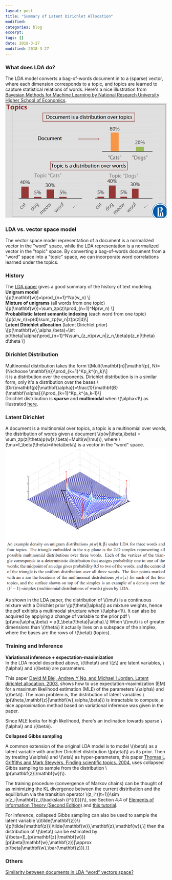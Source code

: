 ```yaml
---
layout: post
title: "Summary of Latent Dirichlet Allocation"
modified:
categories: blog
excerpt:
tags: []
date: 2018-3-27
modified: 2018-3-27
---
```


### What does LDA do?  
The LDA model converts a bag-of-words document in to a (sparse) vector, where each dimension corresponds to a topic, and topics are learned to capture statistical relations of words. Here's a nice illustration from [Bayesian Methods for Machine Learning
by National Research University Higher School of Economics](https://www.coursera.org/learn/bayesian-methods-in-machine-learning/home/welcome).
![lda](https://raw.githubusercontent.com/dontloo/dontloo.github.io/master/images/lda1.png)  

### LDA vs. vector space model  
The vector space model representation of a document is a normalized vector in the "word" space, 
while the LDA representation is a normalized vector in the "topic" space.
By converting a bag-of-words document from a "word" space into a "topic" space, we can incorporate word correlations learned under the topics.

### History
The [LDA paper](http://www.jmlr.org/papers/volume3/blei03a/blei03a.pdf) gives a good summary of the history of text modeling.  
**Unigram model**  
\\[p(\mathbf{w})=\prod_{n=1}^Np(w_n) \\]  
**Mixture of unigrams**  (all words from one topic)  
\\[p(\mathbf{w})=\sum_zp(z)\prod_{n=1}^Np(w_n) \\]  
**Probabilistic latent semantic indexing**  (each word from one topic)  
\\[p(d,w_n)=p(d)\sum_zp(w_n|z)p(z|d)\\]  
**Latent Dirichlet allocation**  (latent Dirichlet prior)  
\\[p(\mathbf{w},\alpha,\beta)=\int p(\theta|\alpha)\prod_{n=1}^N\sum_{z_n}p(w_n|z_n,\beta)p(z_n|\theta) d\theta \\]

### Dirichlet Distribution
Multinomial distribution takes the form
\\[Mult(\mathbf{n}|\mathbf{p}, N)={N\choose \mathbf{n}}\prod_{k=1}^Kp_k^{n_k}\\]  
it is a distribution over the exponents. Dirichlet distribution is in a similar form, only it's a distribution over the bases
\\[Dir(\mathbf{p}|\mathbf{\alpha})=\frac{1}{\mathbf{B}(\mathbf{\alpha})}\prod_{k=1}^Kp_k^{a_k-1}\\]  
Dirichlet distribution is **sparse** and **multimodal** when \\(\alpha<1\\) as illustrated [here](https://cs.stanford.edu/~ppasupat/a9online/1080.html).

### Latent Dirichlet
A document is a multinomial over topics, a topic is a multinomial over words, the distribution of words given a document \\(p(w|\theta,\beta) = \sum_zp(z|\theta)p(w|z,\beta)=Multi(w|\mu)\\), where \\(\mu=f_\beta(\theta)=\theta\beta\\) is a vector in the "word" space.  
![lda](https://raw.githubusercontent.com/dontloo/dontloo.github.io/master/images/lda2.png)

As shown in the LDA paper, the distribution of \\(\mu\\) is a continuous mixture with a Dirichlet prior \\(p(\theta|\alpha)\\) as mixture weights, hence the pdf exhibits a multimodal structure when \\(\alpha<1\\). It can also be acquired by applying a change of variable to the prior pdf 
\\[p(\mu|\alpha,\beta) = p(f_\beta(\theta)|\alpha).\\]
When \\(\mu\\) is of greater dimensions than \\(\theta\\) it actually lives on a subspace of the simplex, where the bases are the rows of \\(\beta\\) (topics).

### Training and Inference

**Variational inference + expectation-maximization**  
In the LDA model described above, \\(\theta\\) and \\(z\\) are latent variables, \\(\alpha\\) and \\(\beta\\) are parameters.  

This paper
[David M Blei, Andrew Y Ng, and Michael I Jordan. Latent dirichlet allocation. 2003.](http://www.jmlr.org/papers/volume3/blei03a/blei03a.pdf) shows how to use expectation-maximization (EM) for a maximum likelihood estimation (MLE) of the parameters \\(\alpha\\) and \\(\beta\\). The main problem is, the distribution of latent variables \\(p(\theta,\mathbf{z}|\mathbf{w},\alpha,\beta)\\) is intractable to compute, a nice approximation method based on variational inference was given in the paper.  

Since MLE looks for high likelihood, there's an inclination towards sparse \\(\alpha\\) and \\(\beta\\).

**Collapsed Gibbs sampling**  

A common extension of the original LDA model is to model \\(\beta\\) as a latent variable with another Dirichlet distribution \\(p(\eta)\\) as its prior. Then by treating \\(\alpha\\) and \\(\eta\\) as hyper-parameters, this paper [Thomas L Griffiths and Mark Steyvers. Finding scientific topics. 2004.](http://www.pnas.org/content/101/suppl_1/5228.short) uses collapsed Gibbs sampling to sample from the distribution \\(p(\mathbf{z}|\mathbf{w})\\).

The training procedure (convergence of Markov chains) can be thought of as minimizing the KL divergence between the current distribution and the equilibrium via the transition operator \\(z_i^{(t+1)}\sim p(z_i|\mathbf{z_{\backslash i}^{(t)}})\\), see Section 4.4 of [Elements of Information Theory (Second Edition)](http://coltech.vnu.edu.vn/~thainp/books/Wiley_-_2006_-_Elements_of_Information_Theory_2nd_Ed.pdf) and [this tutorial](https://www.cs.cmu.edu/~rsalakhu/papers/mckl.pdf).

For inference, collapsed Gibbs sampling can also be used to sample the latent variable \\(\tilde{\mathbf{z}}\\)  
\\[p(\tilde{\mathbf{z}}|\tilde{\mathbf{w}},\mathbf{z},\mathbf{w}),\\] then the distribution of \\(\beta\\) can be estimated by   
\\[\beta=E_{p(\mathbf{z}|\mathbf{w})}[p(\beta|\mathbf{w},\mathbf{z})]\approx p(\beta|\mathbf{w},\bar{\mathbf{z}}).\\]



### Others
[Similarity between documents in LDA “word” vectors space?](https://stats.stackexchange.com/questions/337193/similarity-between-documents-in-lda-word-vectors-space)



